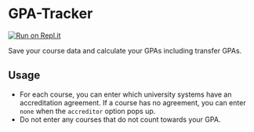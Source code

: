 # GPA-Tracker
[![Run on Repl.it](https://repl.it/badge/github/wheelercj/GPA-Tracker)](https://repl.it/github/wheelercj/GPA-Tracker)

Save your course data and calculate your GPAs including transfer GPAs.

## Usage
* For each course, you can enter which university systems have an accreditation agreement. If a course has no agreement, you can enter `none` when the `accreditor` option pops up.
* Do not enter any courses that do not count towards your GPA.
